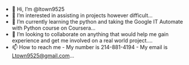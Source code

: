 - 👋 Hi, I’m @ltown9525
- 👀 I’m interested in assisting in projects however difficult...
- 🌱 I’m currently learning the python and taking the Google IT Automate with Python course on Coursera...
- 💞️ I’m looking to collaborate on anything that would help me gain experience and get me involved on a real world project....
- 📫 How to reach me - My number is 214-881-4194 - My email is Ltown9525@gmail.com...

<!---
ltown9525/ltown9525 is a ✨ special ✨ repository because its `README.md` (this file) appears on your GitHub profile.
You can click the Preview link to take a look at your changes.
--->
